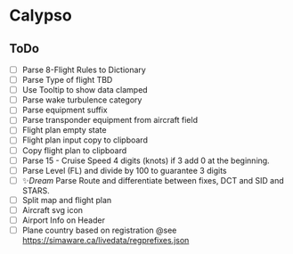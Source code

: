 # Calypso


## ToDo
- [ ] Parse 8-Flight Rules to Dictionary
- [ ] Parse Type of flight TBD
- [ ] Use Tooltip to show data clamped
- [ ] Parse wake turbulence category
- [ ] Parse equipment suffix
- [ ] Parse transponder equipment from aircraft field
- [ ] Flight plan empty state
- [ ] Flight plan input copy to clipboard
- [ ] Copy flight plan to clipboard
- [ ] Parse 15 - Cruise Speed 4 digits (knots) if 3 add 0 at the beginning.
- [ ] Parse Level (FL) and divide by 100 to guarantee 3 digits
- [ ] ✨*Dream* Parse Route and differentiate between fixes, DCT and SID and STARS.
- [ ] Split map and flight plan
- [ ] Aircraft svg icon
- [ ] Airport Info on Header
- [ ] Plane country based on registration @see https://simaware.ca/livedata/regprefixes.json

